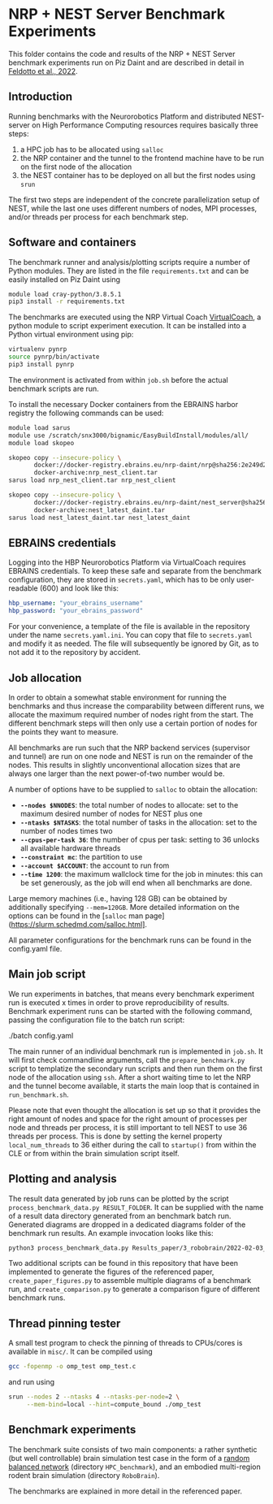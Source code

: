 # NRP + NEST Server Benchmark Experiments

This folder contains the code and results of the NRP + NEST Server benchmark
experiments run on Piz Daint and are described in detail in [Feldotto et al.,
2022](XXX).

## Introduction

Running benchmarks with the Neurorobotics Platform and distributed NEST-server
on High Performance Computing resources requires basically three steps:

1. a HPC job has to be allocated using `salloc`
1. the NRP container and the tunnel to the frontend machine have to be run on
   the first node of the allocation
1. the NEST container has to be deployed on all but the first nodes using
   `srun`

The first two steps are independent of the concrete parallelization setup of
NEST, while the last one uses different numbers of nodes, MPI processes, and/or
threads per process for each benchmark step.

## Software and containers

The benchmark runner and analysis/plotting scripts require a number of Python
modules. They are listed in the file `requirements.txt` and can be easily
installed on Piz Daint using

```bash
module load cray-python/3.8.5.1
pip3 install -r requirements.txt
```

The benchmarks are executed using the NRP Virtual Coach
[VirtualCoach](https://bitbucket.org/hbpneurorobotics/virtualcoach), a python
module to script experiment execution.
It can be installed into a Python virtual environment using pip:

```bash
virtualenv pynrp
source pynrp/bin/activate
pip3 install pynrp
```

The environment is activated from within `job.sh` before the actual benchmark
scripts are run.

To install the necessary Docker containers from the EBRAINS harbor registry
the following commands can be used:

```bash
module load sarus
module use /scratch/snx3000/bignamic/EasyBuildInstall/modules/all/
module load skopeo

skopeo copy --insecure-policy \
       docker://docker-registry.ebrains.eu/nrp-daint/nrp@sha256:2e249d2a3cfd3d6df27fded8a03b5d74e9f485e4de4249648ccdea3dfce9587e \
       docker-archive:nrp_nest_client.tar
sarus load nrp_nest_client.tar nrp_nest_client

skopeo copy --insecure-policy \
       docker://docker-registry.ebrains.eu/nrp-daint/nest_server@sha256:68e9c269f31f2c7a72a8c01497a130971bff0cf1681bce4f96e7fdb335054ff7 \
       docker-archive:nest_latest_daint.tar
sarus load nest_latest_daint.tar nest_latest_daint
```

## EBRAINS credentials

Logging into the HBP Neurorobotics Platform via VirtualCoach requires EBRAINS
credentials. To keep these safe and separate from the benchmark configuration,
they are stored in `secrets.yaml`, which has to be only user-readable (600)
and look like this:

```yaml
hbp_username: "your_ebrains_username"
hbp_password: "your_ebrains_password"
```

For your convenience, a template of the file is available in the repository
under the name `secrets.yaml.ini`. You can copy that file to `secrets.yaml`
and modify it as needed. The file will subsequently be ignored by Git, as to
not add it to the repository by accident.

## Job allocation

In order to obtain a somewhat stable environment for running the benchmarks
and thus increase the comparability between different runs, we allocate the
maximum required number of nodes right from the start. The different benchmark
steps will then only use a certain portion of nodes for the points they want
to measure.

All benchmarks are run such that the NRP backend services (supervisor and
tunnel) are run on one node and NEST is run on the remainder of the nodes.
This results in slightly unconventional allocation sizes that are always one
larger than the next power-of-two number would be.

A number of options have to be supplied to `salloc` to obtain the allocation:

* **`--nodes $NNODES`**: the total number of nodes to allocate: set to the
  maximum desired number of nodes for NEST plus one
* **`--ntasks $NTASKS`**: the total number of tasks in the allocation: set to
  the number of nodes times two
* **`--cpus-per-task 36`**: the number of cpus per task: setting to 36 unlocks
  all available hardware threads
* **`--constraint mc`**: the partition to use
* **`--account $ACCOUNT`**: the account to run from
* **`--time 1200`**: the maximum wallclock time for the job in minutes: this
  can be set generously, as the job will end when all benchmarks are done.

Large memory machines (i.e., having 128 GB) can be obtained by additionally
specifying `--mem=120GB`. More detailed information on the options can be
found in the [`salloc` man page](https://slurm.schedmd.com/salloc.html].

All parameter configurations for the benchmark runs can be found in the
config.yaml file.


## Main job script

We run experiments in batches, that means every benchmark experiment run
is executed x times in order to prove reproducibility of results.
Benchmark experiment runs can be started with the following command, passing
the configuration file to the batch run script:

./batch config.yaml

The main runner of an individual benchmark run is implemented in `job.sh`.
It will first check commandline arguments, call the `prepare_benchmark.py`
script to templatize the secondary run scripts and then run them on the first
node of the allocation using `ssh`. After a short waiting time to let the NRP
and the tunnel become available, it starts the main loop that is contained in
`run_benchmark.sh`.

Please note that even thought the allocation is set up so that it provides the
right amount of nodes and space for the right amount of processes per node and
threads per process, it is still important to tell NEST to use 36 threads per
process. This is done by setting the kernel property `local_num_threads` to 36
either during the call to `startup()` from within the CLE or from within the
brain simulation script itself.

## Plotting and analysis

The result data generated by job runs can be plotted by the script
`process_benchmark_data.py RESULT_FOLDER`. It can be supplied with the name
of a result data directory generated from an benchmark batch run. Generated
diagrams are dropped in a dedicated diagrams folder of the benchmark run results.
An example invocation looks like this:

```bash
python3 process_benchmark_data.py Results_paper/3_robobrain/2022-02-03_12-03-15-robobrain_fullbrain
```

Two additional scripts can be found in this repository that have been implemented
to generate the figures of the referenced paper, `create_paper_figures.py` to
assemble multiple diagrams of a benchmark run, and `create_comparison.py` to
generate a comparison figure of different benchmark runs.


## Thread pinning tester

A small test program to check the pinning of threads to CPUs/cores is
available in `misc/`. It can be compiled using

```bash
gcc -fopenmp -o omp_test omp_test.c
```

and run using
```bash
srun --nodes 2 --ntasks 4 --ntasks-per-node=2 \
     --mem-bind=local --hint=compute_bound ./omp_test
```

## Benchmark experiments

The benchmark suite consists of two main components: a rather synthetic (but
well controllable) brain simulation test case in the form of a [random
balanced network](http://www.yger.net/the-balanced-network/) (directory
`HPC_benchmark`), and an embodied multi-region rodent brain simulation
(directory `RoboBrain`).

The benchmarks are explained in more detail in the referenced paper.
